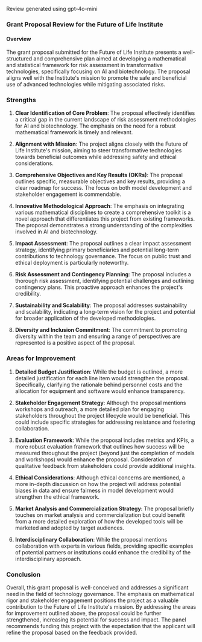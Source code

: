 Review generated using gpt-4o-mini

### Grant Proposal Review for the Future of Life Institute

#### Overview
The grant proposal submitted for the Future of Life Institute presents a well-structured and comprehensive plan aimed at developing a mathematical and statistical framework for risk assessment in transformative technologies, specifically focusing on AI and biotechnology. The proposal aligns well with the Institute's mission to promote the safe and beneficial use of advanced technologies while mitigating associated risks.

### Strengths

1. **Clear Identification of Core Problem**: The proposal effectively identifies a critical gap in the current landscape of risk assessment methodologies for AI and biotechnology. The emphasis on the need for a robust mathematical framework is timely and relevant.

2. **Alignment with Mission**: The project aligns closely with the Future of Life Institute's mission, aiming to steer transformative technologies towards beneficial outcomes while addressing safety and ethical considerations.

3. **Comprehensive Objectives and Key Results (OKRs)**: The proposal outlines specific, measurable objectives and key results, providing a clear roadmap for success. The focus on both model development and stakeholder engagement is commendable.

4. **Innovative Methodological Approach**: The emphasis on integrating various mathematical disciplines to create a comprehensive toolkit is a novel approach that differentiates this project from existing frameworks. The proposal demonstrates a strong understanding of the complexities involved in AI and biotechnology.

5. **Impact Assessment**: The proposal outlines a clear impact assessment strategy, identifying primary beneficiaries and potential long-term contributions to technology governance. The focus on public trust and ethical deployment is particularly noteworthy.

6. **Risk Assessment and Contingency Planning**: The proposal includes a thorough risk assessment, identifying potential challenges and outlining contingency plans. This proactive approach enhances the project's credibility.

7. **Sustainability and Scalability**: The proposal addresses sustainability and scalability, indicating a long-term vision for the project and potential for broader application of the developed methodologies.

8. **Diversity and Inclusion Commitment**: The commitment to promoting diversity within the team and ensuring a range of perspectives are represented is a positive aspect of the proposal.

### Areas for Improvement

1. **Detailed Budget Justification**: While the budget is outlined, a more detailed justification for each line item would strengthen the proposal. Specifically, clarifying the rationale behind personnel costs and the allocation for equipment and software would enhance transparency.

2. **Stakeholder Engagement Strategy**: Although the proposal mentions workshops and outreach, a more detailed plan for engaging stakeholders throughout the project lifecycle would be beneficial. This could include specific strategies for addressing resistance and fostering collaboration.

3. **Evaluation Framework**: While the proposal includes metrics and KPIs, a more robust evaluation framework that outlines how success will be measured throughout the project (beyond just the completion of models and workshops) would enhance the proposal. Consideration of qualitative feedback from stakeholders could provide additional insights.

4. **Ethical Considerations**: Although ethical concerns are mentioned, a more in-depth discussion on how the project will address potential biases in data and ensure fairness in model development would strengthen the ethical framework.

5. **Market Analysis and Commercialization Strategy**: The proposal briefly touches on market analysis and commercialization but could benefit from a more detailed exploration of how the developed tools will be marketed and adopted by target audiences.

6. **Interdisciplinary Collaboration**: While the proposal mentions collaboration with experts in various fields, providing specific examples of potential partners or institutions could enhance the credibility of the interdisciplinary approach.

### Conclusion
Overall, this grant proposal is well-conceived and addresses a significant need in the field of technology governance. The emphasis on mathematical rigor and stakeholder engagement positions the project as a valuable contribution to the Future of Life Institute's mission. By addressing the areas for improvement outlined above, the proposal could be further strengthened, increasing its potential for success and impact. The panel recommends funding this project with the expectation that the applicant will refine the proposal based on the feedback provided.
